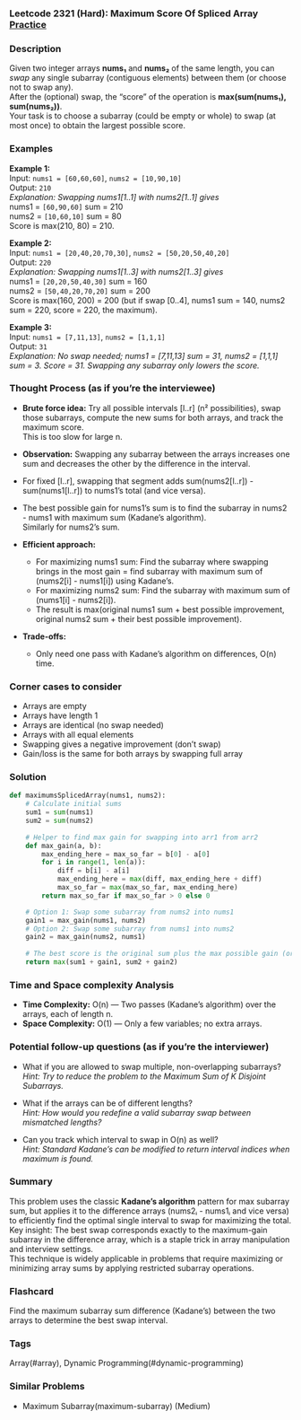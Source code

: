 ### Leetcode 2321 (Hard): Maximum Score Of Spliced Array [Practice](https://leetcode.com/problems/maximum-score-of-spliced-array)

### Description  
Given two integer arrays **nums₁** and **nums₂** of the same length, you can *swap* any single subarray (contiguous elements) between them (or choose not to swap any).  
After the (optional) swap, the “score” of the operation is **max(sum(nums₁), sum(nums₂))**.  
Your task is to choose a subarray (could be empty or whole) to swap (at most once) to obtain the largest possible score.

### Examples  

**Example 1:**  
Input: `nums1 = [60,60,60]`, `nums2 = [10,90,10]`  
Output: `210`  
*Explanation: Swapping nums1[1..1] with nums2[1..1] gives*  
nums1 = `[60,90,60]` sum = 210  
nums2 = `[10,60,10]` sum = 80  
Score is max(210, 80) = 210.

**Example 2:**  
Input: `nums1 = [20,40,20,70,30]`, `nums2 = [50,20,50,40,20]`  
Output: `220`  
*Explanation: Swapping nums1[1..3] with nums2[1..3] gives*  
nums1 = `[20,20,50,40,30]` sum = 160  
nums2 = `[50,40,20,70,20]` sum = 200  
Score is max(160, 200) = 200 (but if swap [0..4], nums1 sum = 140, nums2 sum = 220, score = 220, the maximum).

**Example 3:**  
Input: `nums1 = [7,11,13]`, `nums2 = [1,1,1]`  
Output: `31`  
*Explanation: No swap needed; nums1 = [7,11,13] sum = 31, nums2 = [1,1,1] sum = 3. Score = 31. Swapping any subarray only lowers the score.*

### Thought Process (as if you’re the interviewee)  
- **Brute force idea:** Try all possible intervals [l..r] (n² possibilities), swap those subarrays, compute the new sums for both arrays, and track the maximum score.  
  This is too slow for large n.

- **Observation:** Swapping any subarray between the arrays increases one sum and decreases the other by the difference in the interval.  
- For fixed [l..r], swapping that segment adds sum(nums2[l..r]) - sum(nums1[l..r]) to nums1’s total (and vice versa).
- The best possible gain for nums1’s sum is to find the subarray in nums2 - nums1 with maximum sum (Kadane’s algorithm).  
  Similarly for nums2’s sum.

- **Efficient approach:**  
  - For maximizing nums1 sum: Find the subarray where swapping brings in the most gain = find subarray with maximum sum of (nums2[i] - nums1[i]) using Kadane’s.
  - For maximizing nums2 sum: Find the subarray with maximum sum of (nums1[i] - nums2[i]).
  - The result is max(original nums1 sum + best possible improvement, original nums2 sum + their best possible improvement).

- **Trade-offs:**  
  - Only need one pass with Kadane’s algorithm on differences, O(n) time.

### Corner cases to consider  
- Arrays are empty
- Arrays have length 1
- Arrays are identical (no swap needed)
- Arrays with all equal elements
- Swapping gives a negative improvement (don’t swap)
- Gain/loss is the same for both arrays by swapping full array

### Solution

```python
def maximumsSplicedArray(nums1, nums2):
    # Calculate initial sums
    sum1 = sum(nums1)
    sum2 = sum(nums2)
    
    # Helper to find max gain for swapping into arr1 from arr2
    def max_gain(a, b):
        max_ending_here = max_so_far = b[0] - a[0]
        for i in range(1, len(a)):
            diff = b[i] - a[i]
            max_ending_here = max(diff, max_ending_here + diff)
            max_so_far = max(max_so_far, max_ending_here)
        return max_so_far if max_so_far > 0 else 0

    # Option 1: Swap some subarray from nums2 into nums1
    gain1 = max_gain(nums1, nums2)
    # Option 2: Swap some subarray from nums1 into nums2
    gain2 = max_gain(nums2, nums1)
    
    # The best score is the original sum plus the max possible gain (or no gain if negative)
    return max(sum1 + gain1, sum2 + gain2)
```

### Time and Space complexity Analysis  

- **Time Complexity:** O(n) — Two passes (Kadane’s algorithm) over the arrays, each of length n.
- **Space Complexity:** O(1) — Only a few variables; no extra arrays.

### Potential follow-up questions (as if you’re the interviewer)  

- What if you are allowed to swap multiple, non-overlapping subarrays?  
  *Hint: Try to reduce the problem to the Maximum Sum of K Disjoint Subarrays.*

- What if the arrays can be of different lengths?  
  *Hint: How would you redefine a valid subarray swap between mismatched lengths?*

- Can you track which interval to swap in O(n) as well?  
  *Hint: Standard Kadane’s can be modified to return interval indices when maximum is found.*

### Summary
This problem uses the classic **Kadane’s algorithm** pattern for max subarray sum, but applies it to the difference arrays (nums2ᵢ - nums1ᵢ and vice versa) to efficiently find the optimal single interval to swap for maximizing the total.  
Key insight: The best swap corresponds exactly to the maximum-gain subarray in the difference array, which is a staple trick in array manipulation and interview settings.  
This technique is widely applicable in problems that require maximizing or minimizing array sums by applying restricted subarray operations.


### Flashcard
Find the maximum subarray sum difference (Kadane’s) between the two arrays to determine the best swap interval.

### Tags
Array(#array), Dynamic Programming(#dynamic-programming)

### Similar Problems
- Maximum Subarray(maximum-subarray) (Medium)